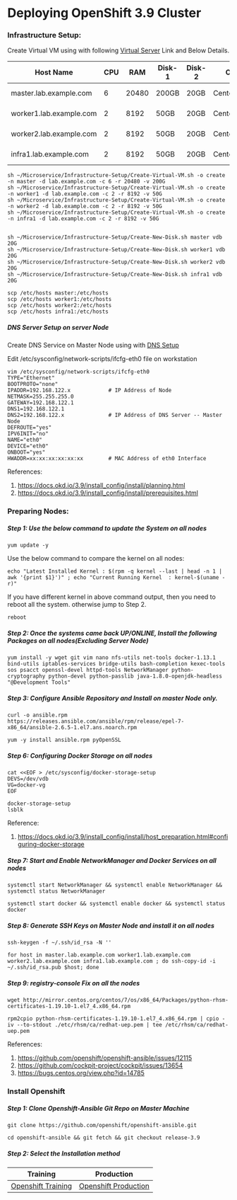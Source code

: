 # Deploying OpenShift 3.9  Cluster

### Infrastructure Setup:

Create Virtual VM using with following [Virtual Server](../Infrastructure-Setup/README.md)  Link and Below Details.  

| Host Name               | CPU  | RAM   | Disk-1 | Disk-2 | OS        | Role        |
| ----------------------- | ---- | ----- | ------ | ------ | --------- | ----------- |
| master.lab.example.com  | 6    | 20480 | 200GB  | 20GB   | Centos7.X | Master Node |
| worker1.lab.example.com | 2    | 8192  | 50GB   | 20GB   | Centos7.X | Worker Node |
| worker2.lab.example.com | 2    | 8192  | 50GB   | 20GB   | Centos7.x | Worker Node |
| infra1.lab.example.com  | 2    | 8192  | 50GB   | 20GB   | Centos7.x | Infra Nod   |

```shell
sh ~/Microservice/Infrastructure-Setup/Create-Virtual-VM.sh -o create -n master -d lab.example.com -c 6 -r 20480 -v 200G
sh ~/Microservice/Infrastructure-Setup/Create-Virtual-VM.sh -o create -n worker1 -d lab.example.com -c 2 -r 8192 -v 50G
sh ~/Microservice/Infrastructure-Setup/Create-Virtual-VM.sh -o create -n worker2 -d lab.example.com -c 2 -r 8192 -v 50G
sh ~/Microservice/Infrastructure-Setup/Create-Virtual-VM.sh -o create -n infra1 -d lab.example.com -c 2 -r 8192 -v 50G


sh ~/Microservice/Infrastructure-Setup/Create-New-Disk.sh master vdb 20G
sh ~/Microservice/Infrastructure-Setup/Create-New-Disk.sh worker1 vdb 20G
sh ~/Microservice/Infrastructure-Setup/Create-New-Disk.sh worker2 vdb 20G
sh ~/Microservice/Infrastructure-Setup/Create-New-Disk.sh infra1 vdb 20G

scp /etc/hosts master:/etc/hosts
scp /etc/hosts worker1:/etc/hosts
scp /etc/hosts worker2:/etc/hosts
scp /etc/hosts infra1:/etc/hosts
```

##### DNS Server Setup on server Node

Create DNS Service on Master Node using with [DNS Setup](DNS-Setup.md)

Edit /etc/sysconfig/network-scripts/ifcfg-eth0 file on workstation

```shell
vim /etc/sysconfig/network-scripts/ifcfg-eth0
TYPE="Ethernet"
BOOTPROTO="none"
IPADDR=192.168.122.x			# IP Address of Node
NETMASK=255.255.255.0
GATEWAY=192.168.122.1
DNS1=192.168.122.1
DNS2=192.168.122.x				# IP Address of DNS Server -- Master Node
DEFROUTE="yes"
IPV6INIT="no"
NAME="eth0"
DEVICE="eth0"
ONBOOT="yes"
HWADDR=xx:xx:xx:xx:xx:xx		# MAC Address of eth0 Interface
```

References:

1. https://docs.okd.io/3.9/install_config/install/planning.html
2. https://docs.okd.io/3.9/install_config/install/prerequisites.html

### Preparing Nodes:

##### Step 1: Use the below command to update the System on all nodes

```shell
yum update -y
```

Use the below command to compare the kernel on all nodes: 

```shell
echo "Latest Installed Kernel : $(rpm -q kernel --last | head -n 1 | awk '{print $1}')" ; echo "Current Running Kernel  : kernel-$(uname -r)"
```

If you have different kernel in above command output, then you need to reboot all the system. otherwise jump to Step 2.

```shell
reboot
```

##### Step 2: Once the systems came back UP/ONLINE, Install the following Packages on all nodes(Excluding Server Node)

```shell
yum install -y wget git vim nano nfs-utils net-tools docker-1.13.1 bind-utils iptables-services bridge-utils bash-completion kexec-tools sos psacct openssl-devel httpd-tools NetworkManager python-cryptography python-devel python-passlib java-1.8.0-openjdk-headless "@Development Tools"
```

##### Step 3: Configure Ansible Repository and Install on master Node only. 

```shell
curl -o ansible.rpm https://releases.ansible.com/ansible/rpm/release/epel-7-x86_64/ansible-2.6.5-1.el7.ans.noarch.rpm

yum -y install ansible.rpm pyOpenSSL
```

##### Step 6: Configuring Docker Storage on all nodes

```shell
cat <<EOF > /etc/sysconfig/docker-storage-setup 
DEVS=/dev/vdb 
VG=docker-vg 
EOF

docker-storage-setup
lsblk
```

Reference: 

1. https://docs.okd.io/3.9/install_config/install/host_preparation.html#configuring-docker-storage

##### Step 7:  Start and Enable NetworkManager and Docker Services on all nodes

```shell
systemctl start NetworkManager && systemctl enable NetworkManager && systemctl status NetworkManager
```

```shell
systemctl start docker && systemctl enable docker && systemctl status docker
```

##### Step 8: Generate SSH Keys on Master Node and install it on all nodes

```shell
ssh-keygen -f ~/.ssh/id_rsa -N ''

for host in master.lab.example.com worker1.lab.example.com worker2.lab.example.com infra1.lab.example.com ; do ssh-copy-id -i ~/.ssh/id_rsa.pub $host; done
```

##### Step 9: registry-console Fix on all the nodes

```shell
wget http://mirror.centos.org/centos/7/os/x86_64/Packages/python-rhsm-certificates-1.19.10-1.el7_4.x86_64.rpm

rpm2cpio python-rhsm-certificates-1.19.10-1.el7_4.x86_64.rpm | cpio -iv --to-stdout ./etc/rhsm/ca/redhat-uep.pem | tee /etc/rhsm/ca/redhat-uep.pem
```

References:

1. https://github.com/openshift/openshift-ansible/issues/12115
2. https://github.com/cockpit-project/cockpit/issues/13654
3. https://bugs.centos.org/view.php?id=14785

### Install Openshift

##### Step 1: Clone Openshift-Ansible Git Repo on Master Machine

```shell
git clone https://github.com/openshift/openshift-ansible.git

cd openshift-ansible && git fetch && git checkout release-3.9
```

##### Step 2: Select the Installation method

|                    Training                    |                     Production                     |
| :--------------------------------------------: | :------------------------------------------------: |
| [Openshift Training](Training-Installation.md) | [Openshift Production](Production-Installation.md) |